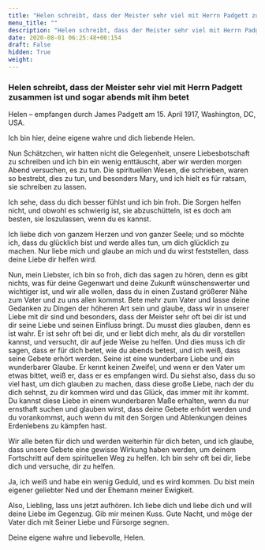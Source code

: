 ```yaml
---
title: "Helen schreibt, dass der Meister sehr viel mit Herrn Padgett zusammen ist und sogar abends mit ihm betet"
menu_title: ""
description: "Helen schreibt, dass der Meister sehr viel mit Herrn Padgett zusammen ist und sogar abends mit ihm betet"
date: 2020-08-01 06:25:48+00:154
draft: False
hidden: True
weight:
---
```

### Helen schreibt, dass der Meister sehr viel mit Herrn Padgett zusammen ist und sogar abends mit ihm betet

Helen – empfangen durch James Padgett am 15. April 1917, Washington, DC, USA.

Ich bin hier, deine eigene wahre und dich liebende Helen.

Nun Schätzchen, wir hatten nicht die Gelegenheit, unsere Liebesbotschaft zu schreiben und ich bin ein wenig enttäuscht, aber wir werden morgen Abend versuchen, es zu tun. Die spirituellen Wesen, die schrieben, waren so bestrebt, dies zu tun, und besonders Mary, und ich hielt es für ratsam, sie schreiben zu lassen.

Ich sehe, dass du dich besser fühlst und ich bin froh. Die Sorgen helfen nicht, und obwohl es schwierig ist, sie abzuschütteln, ist es doch am besten, sie loszulassen, wenn du es kannst.

Ich liebe dich von ganzem Herzen und von ganzer Seele; und so möchte ich, dass du glücklich bist und werde alles tun, um dich glücklich zu machen. Nur liebe mich und glaube an mich und du wirst feststellen, dass deine Liebe dir helfen wird.

Nun, mein Liebster, ich bin so froh, dich das sagen zu hören, denn es gibt nichts, was für deine Gegenwart und deine Zukunft wünschenswerter und wichtiger ist, und wir alle wollen, dass du in einen Zustand größerer Nähe zum Vater und zu uns allen kommst. Bete mehr zum Vater und lasse deine Gedanken zu Dingen der höheren Art sein und glaube, dass wir in unserer Liebe mit dir sind und besonders, dass der Meister sehr oft bei dir ist und dir seine Liebe und seinen Einfluss bringt. Du musst dies glauben, denn es ist wahr. Er ist sehr oft bei dir, und er liebt dich mehr, als du dir vorstellen kannst, und versucht, dir auf jede Weise zu helfen. Und dies muss ich dir sagen, dass er für dich betet, wie du abends betest, und ich weiß, dass seine Gebete erhört werden. Seine ist eine wunderbare Liebe und ein wunderbarer Glaube. Er kennt keinen Zweifel, und wenn er den Vater um etwas bittet, weiß er, dass er es empfangen wird. Du siehst also, dass du so viel hast, um dich glauben zu machen, dass diese große Liebe, nach der du dich sehnst, zu dir kommen wird und das Glück, das immer mit ihr kommt. Du kannst diese Liebe in einem wunderbaren Maße erhalten, wenn du nur ernsthaft suchen und glauben wirst, dass deine Gebete erhört werden und du vorankommst, auch wenn du mit den Sorgen und Ablenkungen deines Erdenlebens zu kämpfen hast.

Wir alle beten für dich und werden weiterhin für dich beten, und ich glaube, dass unsere Gebete eine gewisse Wirkung haben werden, um deinem Fortschritt auf dem spirituellen Weg zu helfen. Ich bin sehr oft bei dir, liebe dich und versuche, dir zu helfen.

Ja, ich weiß und habe ein wenig Geduld, und es wird kommen. Du bist mein eigener geliebter Ned und der Ehemann meiner Ewigkeit.

Also, Liebling, lass uns jetzt aufhören. Ich liebe dich und liebe dich und will deine Liebe im Gegenzug. Gib mir meinen Kuss. Gute Nacht, und möge der Vater dich mit Seiner Liebe und Fürsorge segnen.

Deine eigene wahre und liebevolle, Helen.
